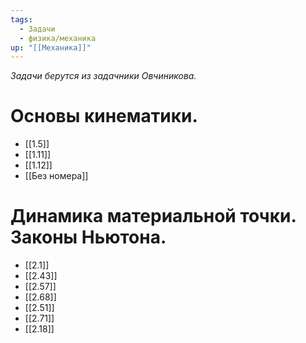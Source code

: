```yaml
---
tags:
  - Задачи
  - физика/механика
up: "[[Механика]]"
---
```

*Задачи берутся из задачники Овчиникова.*


# Основы кинематики.
- [[1.5]]
- [[1.11]]
- [[1.12]]
- [[Без номера]]
# Динамика материальной точки. Законы Ньютона.
- [[2.1]]
- [[2.43]]
- [[2.57]]
- [[2.68]]
- [[2.51]]
- [[2.71]]
- [[2.18]]
